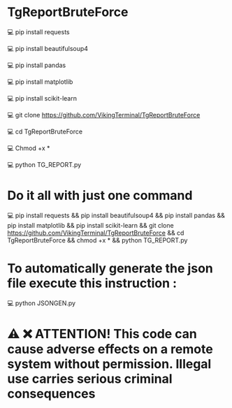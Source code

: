 # TgReportBruteForce
💻 pip install requests

💻 pip install beautifulsoup4

💻 pip install pandas

💻 pip install matplotlib

💻 pip install scikit-learn

💻 git clone https://github.com/VikingTerminal/TgReportBruteForce

💻 cd TgReportBruteForce

💻 Chmod +x *

💻 python TG_REPORT.py

# Do it all with just one command
💻 pip install requests && pip install beautifulsoup4 && pip install pandas && pip install matplotlib && pip install scikit-learn && git clone https://github.com/VikingTerminal/TgReportBruteForce && cd TgReportBruteForce && chmod +x * && python TG_REPORT.py

# To automatically generate the json file execute this instruction :
💻 python JSONGEN.py

# ⚠️ ❌ ATTENTION! This code can cause adverse effects on a remote system without permission. Illegal use carries serious criminal consequences